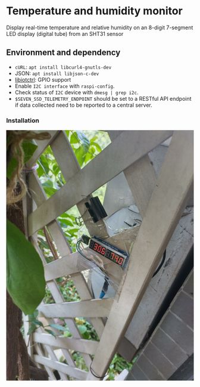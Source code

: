 # Temperature and humidity monitor

Display real-time temperature and relative humidity on an 8-digit 7-segment
LED display (digital tube) from an SHT31 sensor

## Environment and dependency

* `cURL`: `apt install libcurl4-gnutls-dev`
* JSON: `apt install libjson-c-dev`
* [libiotctrl](https://github.com/alex-lt-kong/libiotctrl): GPIO support
* Enable `I2C interface` with `raspi-config`.
* Check status of `I2C` device with `dmesg | grep i2c`.
* `$SEVEN_SSD_TELEMETRY_ENDPOINT` should be set to a RESTful API endpoint if data collected need to be reported to a
central server.

### Installation
<img src="./assets/installation.jpg"></img>